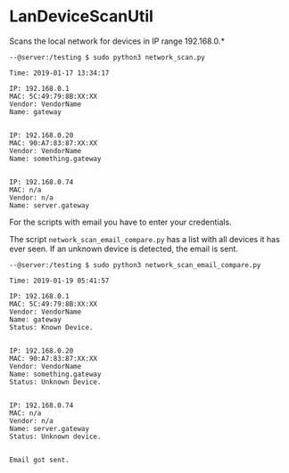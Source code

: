 # LanDeviceScanUtil
Scans the local network for devices in IP range 192.168.0.*

```
--@server:/testing $ sudo python3 network_scan.py

Time: 2019-01-17 13:34:17

IP: 192.168.0.1
MAC: 5C:49:79:8B:XX:XX
Vendor: VendorName
Name: gateway


IP: 192.168.0.20
MAC: 90:A7:83:87:XX:XX
Vendor: VendorName
Name: something.gateway


IP: 192.168.0.74
MAC: n/a
Vendor: n/a
Name: server.gateway
```

For the scripts with email you have to enter your credentials.

The script `network_scan_email_compare.py` has a list with all devices it has ever seen. If an unknown device is detected, the email is sent.

```
--@server:/testing $ sudo python3 network_scan_email_compare.py

Time: 2019-01-19 05:41:57

IP: 192.168.0.1
MAC: 5C:49:79:8B:XX:XX
Vendor: VendorName
Name: gateway
Status: Known Device.


IP: 192.168.0.20
MAC: 90:A7:83:87:XX:XX
Vendor: VendorName
Name: something.gateway
Status: Unknown Device.


IP: 192.168.0.74
MAC: n/a
Vendor: n/a
Name: server.gateway
Status: Unknown device.


Email got sent.
```
